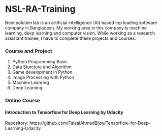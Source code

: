 # NSL-RA-Training 
Next solution lab is an artificial intelligence (AI) based top leading software company in Bangladesh. My working area in this company is machine learning, deep learning and computer vision. While working as a research assistant trainee, I have to complete these projects and courses.

<h3> Course and Project</h3>
<ol>
<li>Python Programming Basic </li>
<li>Data Sturcture and Algorithm</li>
<li>Game development in Python</li>
<li>Image Processing with Python</li>
<li>Machine Leanring </li>
<li>Deep Learning</li>
</ol>  

<h3>Online Course</h3>
<h4>Introduction to Tensorflow for Deep Learning by Udacity </h4> 
Repository: https://github.com/FaisalAhmedBijoy/Tensorflow-for-Deep-Learning-Udacity 
